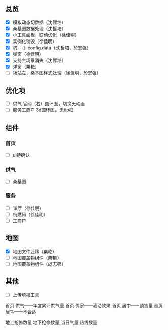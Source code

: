 

## 总览
* [x] 模拟动态切数据（沈哲培）
* [x] 桑基图数据处理（沈哲培）
* [x] 小工具面板，联动优化（徐佳明）
* [x] 实例化销毁（徐佳明）
* [x] 坑---》config.data（沈哲培，於志强）
* [x] 弹窗（徐佳明）
* [x] 支持主场景消失（沈哲培）
* [x] 弹窗（粟艳）
* [ ] 场站左，桑基图样式处理（徐佳明，於志强）

## 优化项
* [ ] 供气 官网（右）圆环图，切换无动画
* [ ] 服务工商户 3d圆环图，无tip框

## 组件
### 首页
*[ ] ui待确认
### 供气
*[ ] 桑基图
### 服务
*[ ] 19厅（徐佳明）
*[ ] 杭燃码（徐佳明）
*[ ] 工商户

## 地图
*[x] 地图文件迁移（粟艳）
*[ ] 地图覆盖物组件（粟艳）
*[ ] 地图覆盖物组件（於志强）

## 其他
*[ ] 上传填报工具



首页   供气——年度累计供气量
首页   优家——滚动效果
首页   居中——销售量
首页   居%——不合适

地上抢修数量
地下抢修数量
当日气量
热线数量



